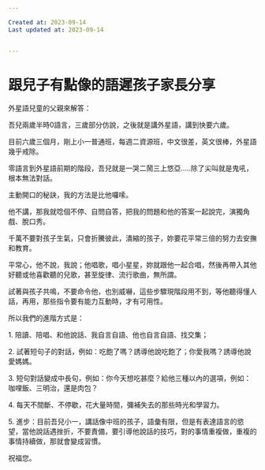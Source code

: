 ```yaml
---

Created at: 2023-09-14
Last updated at: 2023-09-14


---
```


# 跟兒子有點像的語遲孩子家長分享


外星語兒童的父親來解答：

吾兒兩歲半時0語言，三歲部分仿說，之後就是講外星語，講到快要六歲。

目前六歲三個月，剛上小一普通班，每週二資源班，中文很差，英文很棒，外星語幾乎戒除。

零語言到外星語前期的階段，吾兒就是一哭二鬧三上悠亞.....除了尖叫就是鬼吼，根本無法對話。

主動開口的秘訣，我的方法是比他囉嗦。

他不講，那我就唸個不停、自問自答，把我的問題和他的答案一起說完，演獨角戲、脫口秀。

千萬不要對孩子生氣，只會折騰彼此，潰縮的孩子，妳要花平常三倍的努力去安撫和教育。

平常心，他不說，我說；他唱歌，唱小星星，妳就跟他一起合唱，然後再帶入其他好聽或他喜歡聽的兒歌，甚至旋律、流行歌曲，無所謂。

試著與孩子共鳴，不要命令他，也別威嚇，這些步驟現階段用不到，等他聽得懂人話，再用，那些指令要有能力互動時，才有可用性。

所以我們的進階方式是：

1\. 陪讀、陪唱、和他說話、我自言自語、他也自言自語、找交集；

2\. 試著短句子的對話，例如：吃飽了嗎？誘導他說吃飽了；你愛我嗎？誘導他說愛媽媽。

3\. 短句對話變成中長句，例如：你今天想吃甚麼？給他三種以內的選項，例如：咖哩飯、三明治，還是肉包？

4\. 每天不間斷、不停歇，花大量時間，彌補失去的那些時光和學習力。

5\. 進步：目前吾兒小一，講話像中班的孩子，語彙有限，但是有表達語言的慾望，當他說話遇挫折，不要責備，要引導他說話的技巧，對的事情重複做，重複的事情持續做，那就會變成習慣。

祝福您。

